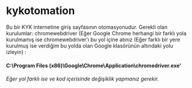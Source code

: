# kykotomation
Bu bir KYK internetine giriş sayfasının otomasyonudur.
Gerekli olan kurulumlar: chromewebdriver (Eğer Google Chrome herhangi bir farklı yola kurulmamış ise chromewebdriver'ı bu yol içine atınız (Eğer farklı bir yere kurulmuş ise verdiğim bu yolda olan Google klasörünün altındaki yolu izleyin) : 
#### C:\Program Files (x86)\Google\Chrome\Application\chromedriver.exe'
###### Eğer yol farklı ise ve kod içerisinde değişiklik yapmanız gerekir.
